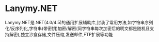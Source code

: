 # Lanymy.NET
Lanymy.NET是.NET(4.0/4.5)的通用扩展辅助库,封装了常用方法,如字符串序列化/反序列化,字符串(带密钥)加密/解密(同字符串每次加密后的明文都是随机且支持解密),独立沙盒存储,文件压缩,发送邮件,FTP扩展等功能
